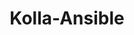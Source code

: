 ---
title: Kolla-Ansible
menu:
  sidebar: 
    name: Kolla-Ansible
    identifier: kolla-ansible
    weight: 3
    parent: techndev
---